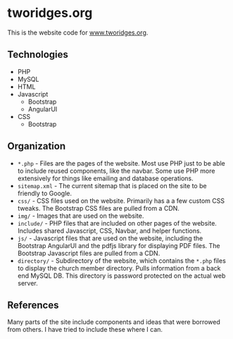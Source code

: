 tworidges.org
=============

This is the website code for www.tworidges.org.

Technologies
------------

* PHP
* MySQL
* HTML
* Javascript
  * Bootstrap
  * AngularUI
* CSS
  * Bootstrap

Organization
------------

* `*.php` - Files are the pages of the website.  Most use PHP just to be able to include reused components, like the navbar.  Some use PHP more extensively for things like emailing and database operations.
* `sitemap.xml` - The current sitemap that is placed on the site to be friendly to Google.
* `css/` - CSS files used on the website.  Primarily has a a few custom CSS tweaks.  The Bootstrap CSS files are pulled from a CDN.
* `img/` - Images that are used on the website.
* `include/` - PHP files that are included on other pages of the website.  Includes shared Javascript, CSS, Navbar, and helper functions.
* `js/` - Javascript files that are used on the website, including the Bootstrap AngularUI and the pdfjs library for displaying PDF files.  The Bootstrap Javascript files are pulled from a CDN.
* `directory/` - Subdirectory of the website, which contains the `*.php` files to display the church member directory.  Pulls information from a back end MySQL DB.  This directory is password protected on the actual web server.

References
----------

Many parts of the site include components and ideas that were borrowed from others.  I have tried to include these where I can.

